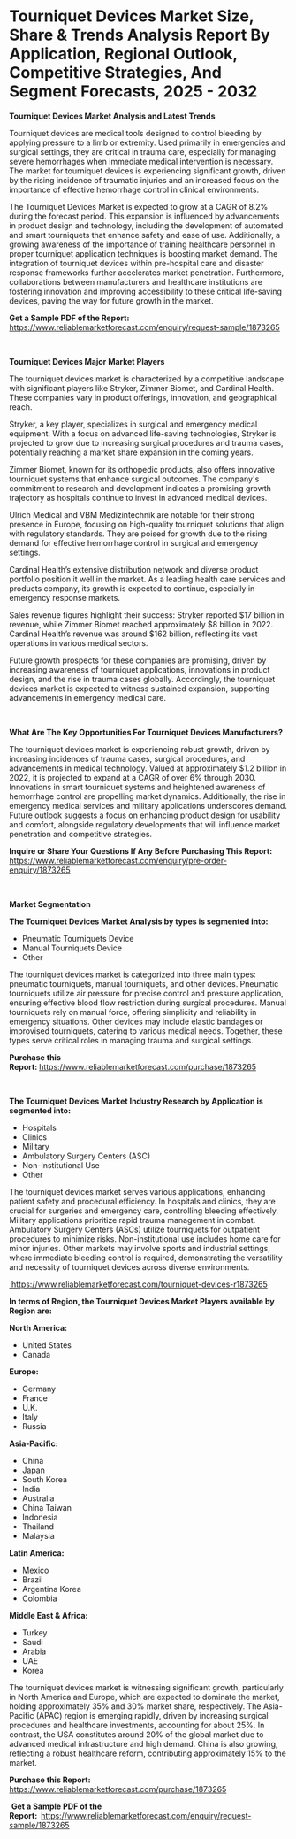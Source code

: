 <p><h1>Tourniquet Devices Market Size, Share & Trends Analysis Report By Application, Regional Outlook, Competitive Strategies, And Segment Forecasts, 2025 - 2032</h1></p><p><strong>Tourniquet Devices Market Analysis and Latest Trends</strong></p>
<p><p>Tourniquet devices are medical tools designed to control bleeding by applying pressure to a limb or extremity. Used primarily in emergencies and surgical settings, they are critical in trauma care, especially for managing severe hemorrhages when immediate medical intervention is necessary. The market for tourniquet devices is experiencing significant growth, driven by the rising incidence of traumatic injuries and an increased focus on the importance of effective hemorrhage control in clinical environments.</p><p>The Tourniquet Devices Market is expected to grow at a CAGR of 8.2% during the forecast period. This expansion is influenced by advancements in product design and technology, including the development of automated and smart tourniquets that enhance safety and ease of use. Additionally, a growing awareness of the importance of training healthcare personnel in proper tourniquet application techniques is boosting market demand. The integration of tourniquet devices within pre-hospital care and disaster response frameworks further accelerates market penetration. Furthermore, collaborations between manufacturers and healthcare institutions are fostering innovation and improving accessibility to these critical life-saving devices, paving the way for future growth in the market.</p></p>
<p><strong>Get a Sample PDF of the Report:&nbsp;</strong> <a href="https://www.reliablemarketforecast.com/enquiry/request-sample/1873265?utm_campaign=2950&utm_medium=2&utm_source=Github&utm_content=ia&utm_term=13042025&utm_id=tourniquet-devices">https://www.reliablemarketforecast.com/enquiry/request-sample/1873265</a></p>
<p>&nbsp;</p>
<p><strong>Tourniquet Devices Major Market Players</strong></p>
<p><p>The tourniquet devices market is characterized by a competitive landscape with significant players like Stryker, Zimmer Biomet, and Cardinal Health. These companies vary in product offerings, innovation, and geographical reach.</p><p>Stryker, a key player, specializes in surgical and emergency medical equipment. With a focus on advanced life-saving technologies, Stryker is projected to grow due to increasing surgical procedures and trauma cases, potentially reaching a market share expansion in the coming years.</p><p>Zimmer Biomet, known for its orthopedic products, also offers innovative tourniquet systems that enhance surgical outcomes. The company's commitment to research and development indicates a promising growth trajectory as hospitals continue to invest in advanced medical devices.</p><p>Ulrich Medical and VBM Medizintechnik are notable for their strong presence in Europe, focusing on high-quality tourniquet solutions that align with regulatory standards. They are poised for growth due to the rising demand for effective hemorrhage control in surgical and emergency settings.</p><p>Cardinal Health’s extensive distribution network and diverse product portfolio position it well in the market. As a leading health care services and products company, its growth is expected to continue, especially in emergency response markets.</p><p>Sales revenue figures highlight their success: Stryker reported $17 billion in revenue, while Zimmer Biomet reached approximately $8 billion in 2022. Cardinal Health’s revenue was around $162 billion, reflecting its vast operations in various medical sectors.</p><p>Future growth prospects for these companies are promising, driven by increasing awareness of tourniquet applications, innovations in product design, and the rise in trauma cases globally. Accordingly, the tourniquet devices market is expected to witness sustained expansion, supporting advancements in emergency medical care.</p></p>
<p>&nbsp;</p>
<p><strong>What Are The Key Opportunities For Tourniquet Devices Manufacturers?</strong></p>
<p><p>The tourniquet devices market is experiencing robust growth, driven by increasing incidences of trauma cases, surgical procedures, and advancements in medical technology. Valued at approximately $1.2 billion in 2022, it is projected to expand at a CAGR of over 6% through 2030. Innovations in smart tourniquet systems and heightened awareness of hemorrhage control are propelling market dynamics. Additionally, the rise in emergency medical services and military applications underscores demand. Future outlook suggests a focus on enhancing product design for usability and comfort, alongside regulatory developments that will influence market penetration and competitive strategies.</p></p>
<p><strong>Inquire or Share Your Questions If Any Before Purchasing This Report:</strong> <a href="https://www.reliablemarketforecast.com/enquiry/pre-order-enquiry/1873265?utm_campaign=2950&utm_medium=2&utm_source=Github&utm_content=ia&utm_term=13042025&utm_id=tourniquet-devices">https://www.reliablemarketforecast.com/enquiry/pre-order-enquiry/1873265</a></p>
<p>&nbsp;</p>
<p><strong>Market Segmentation</strong></p>
<p><strong>The Tourniquet Devices Market Analysis by types is segmented into:</strong></p>
<p><ul><li>Pneumatic Tourniquets Device</li><li>Manual Tourniquets Device</li><li>Other</li></ul></p>
<p><p>The tourniquet devices market is categorized into three main types: pneumatic tourniquets, manual tourniquets, and other devices. Pneumatic tourniquets utilize air pressure for precise control and pressure application, ensuring effective blood flow restriction during surgical procedures. Manual tourniquets rely on manual force, offering simplicity and reliability in emergency situations. Other devices may include elastic bandages or improvised tourniquets, catering to various medical needs. Together, these types serve critical roles in managing trauma and surgical settings.</p></p>
<p><strong>Purchase this Report:&nbsp;</strong><a href="https://www.reliablemarketforecast.com/purchase/1873265?utm_campaign=2950&utm_medium=2&utm_source=Github&utm_content=ia&utm_term=13042025&utm_id=tourniquet-devices">https://www.reliablemarketforecast.com/purchase/1873265</a></p>
<p>&nbsp;</p>
<p><strong>The Tourniquet Devices Market Industry Research by Application is segmented into:</strong></p>
<p><ul><li>Hospitals</li><li>Clinics</li><li>Military</li><li>Ambulatory Surgery Centers (ASC)</li><li>Non-Institutional Use</li><li>Other</li></ul></p>
<p><p>The tourniquet devices market serves various applications, enhancing patient safety and procedural efficiency. In hospitals and clinics, they are crucial for surgeries and emergency care, controlling bleeding effectively. Military applications prioritize rapid trauma management in combat. Ambulatory Surgery Centers (ASCs) utilize tourniquets for outpatient procedures to minimize risks. Non-institutional use includes home care for minor injuries. Other markets may involve sports and industrial settings, where immediate bleeding control is required, demonstrating the versatility and necessity of tourniquet devices across diverse environments.</p></p>
<p><a href="https://www.reliablemarketforecast.com/tourniquet-devices-r1873265?utm_campaign=2950&utm_medium=2&utm_source=Github&utm_content=ia&utm_term=13042025&utm_id=tourniquet-devices">&nbsp;https://www.reliablemarketforecast.com/tourniquet-devices-r1873265</a></p>
<p><strong>In terms of Region, the Tourniquet Devices Market Players available by Region are:</strong></p>
<p>
    <p> <strong> North America: </strong>
        <ul>
            <li>United States</li>
            <li>Canada</li>
        </ul>
        </p> 
    <p> <strong> Europe: </strong>
        <ul>
            <li>Germany</li>
            <li>France</li>
            <li>U.K.</li>
            <li>Italy</li>
            <li>Russia</li>
        </ul>
        </p> 
    <p> <strong> Asia-Pacific: </strong>
        <ul>
            <li>China</li>
            <li>Japan</li>
            <li>South Korea</li>
            <li>India</li>
            <li>Australia</li>
            <li>China Taiwan</li>
            <li>Indonesia</li>
            <li>Thailand</li>
            <li>Malaysia</li>
        </ul>
        </p> 
    <p> <strong> Latin America: </strong>
        <ul>
            <li>Mexico</li>
            <li>Brazil</li>
            <li>Argentina Korea</li>
            <li>Colombia</li>
        </ul>
        </p> 
    <p> <strong> Middle East & Africa: </strong>
        <ul>
            <li>Turkey</li>
            <li>Saudi</li>
            <li>Arabia</li>
            <li>UAE</li>
            <li>Korea</li>
        </ul>
    </p>
    </p>
<p><p>The tourniquet devices market is witnessing significant growth, particularly in North America and Europe, which are expected to dominate the market, holding approximately 35% and 30% market share, respectively. The Asia-Pacific (APAC) region is emerging rapidly, driven by increasing surgical procedures and healthcare investments, accounting for about 25%. In contrast, the USA constitutes around 20% of the global market due to advanced medical infrastructure and high demand. China is also growing, reflecting a robust healthcare reform, contributing approximately 15% to the market.</p></p>
<p><strong>Purchase this Report: </strong><a href="https://www.reliablemarketforecast.com/purchase/1873265?utm_campaign=2950&utm_medium=2&utm_source=Github&utm_content=ia&utm_term=13042025&utm_id=tourniquet-devices">https://www.reliablemarketforecast.com/purchase/1873265</a></p>
<p>&nbsp;<strong>Get a Sample PDF of the Report:&nbsp;&nbsp;</strong><a href="https://www.reliablemarketforecast.com/enquiry/request-sample/1873265?utm_campaign=2950&utm_medium=2&utm_source=Github&utm_content=ia&utm_term=13042025&utm_id=tourniquet-devices">https://www.reliablemarketforecast.com/enquiry/request-sample/1873265</a></p>
<p><strong></strong></p>
<p><p></p><p></p><p></p></p>